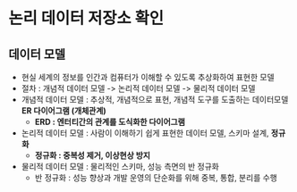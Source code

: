 # 논리 데이터 저장소 확인
## 데이터 모델
- 현실 세계의 정보를 인간과 컴퓨터가 이해할 수 있도록 추상화하여 표현한 모델
- 절차 : 개념적 데이터 모델 -> 논리적 데이터 모델 -> 물리적 데이터 모델
- 개념적 데이터 모델 : 추상적, 개념적으로 표현, 개념적 도구를 도출하는 데이터모델 __ER 다이어그램 (개체관계)__
  - __ERD : 엔터티간의 관계를 도식화한 다이어그램__
- 논리적 데이터 모델 : 사람이 이해하기 쉽게 표현한 데이터 모델, 스키마 설계, __정규화__
  - __정규화 : 중복성 제거, 이상현상 방지__
- 물리적 데이터 모델 : 물리적인 스키마, 성능 측면의 반 정규화
  - 반 정규화 : 성능 향상과 개발 운영의 단순화를 위해 중복, 통합, 분리를 수행

































